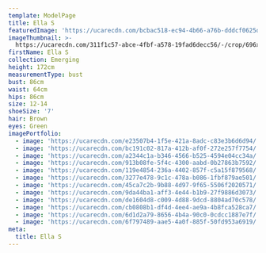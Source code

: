 ```yaml
---
template: ModelPage
title: Ella S
featuredImage: 'https://ucarecdn.com/bcbac518-ec94-4b66-a76b-dddcf0625da0/'
imageThumbnail: >-
  https://ucarecdn.com/311f1c57-abce-4fbf-a578-19fad6decc56/-/crop/696x988/286,252/-/preview/
firstName: Ella S
collection: Emerging
height: 172cm
measurementType: bust
bust: 86cm
waist: 64cm
hips: 86cm
size: 12-14
shoeSize: '7'
hair: Brown
eyes: Green
imagePortfolio:
  - image: 'https://ucarecdn.com/e23507b4-1f5e-421a-8adc-c83e3b6d6d94/'
  - image: 'https://ucarecdn.com/bc191c02-817a-412b-af0f-272e257f7754/'
  - image: 'https://ucarecdn.com/a2344c1a-b346-4566-b525-4594e04cc34a/'
  - image: 'https://ucarecdn.com/913b08fe-5f4c-4300-aabd-0b27863b7592/'
  - image: 'https://ucarecdn.com/119e4854-236a-4402-857f-c5a15f879568/'
  - image: 'https://ucarecdn.com/3277e478-9c1c-478a-b086-1fbf879ae501/'
  - image: 'https://ucarecdn.com/45ca7c2b-9b88-4d97-9f65-5506f2020571/'
  - image: 'https://ucarecdn.com/9da44ba1-aff3-4e44-b1b9-27f9886d3073/'
  - image: 'https://ucarecdn.com/de1604d8-c009-4d88-9dcd-8804ad70c578/'
  - image: 'https://ucarecdn.com/cb0808b1-df4d-4ee4-ae9a-4b8fca528ca7/'
  - image: 'https://ucarecdn.com/6d1d2a79-8656-4b4a-90c0-0cdcc1887e7f/'
  - image: 'https://ucarecdn.com/6f797489-aae5-4a0f-885f-50fd953a6919/'
meta:
  title: Ella S
---
```


